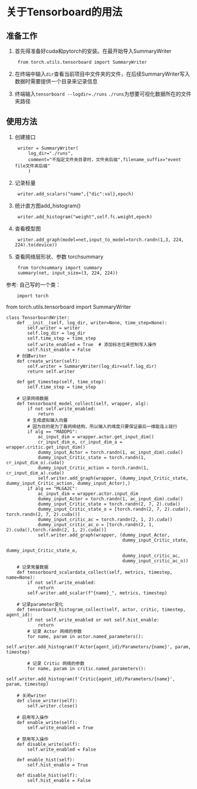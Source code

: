 # 关于Tensorboard的用法

## 准备工作

1. 首先得准备好cuda和pytorch的安装。在最开始导入SummaryWriter

        from torch.utils.tensorboard import SummaryWriter

2. 在终端中输入`dir`查看当前项目中文件夹的文件，在后续SummaryWriter写入数据时需要提供一个目录来记录信息

3. 终端输入`tensorboard --logdir=./runs` `./runs`为想要可视化数据所在的文件夹路径


## 使用方法

1. 创建接口

        writer = SummaryWriter(
            log_dir="./runs", 
            comment="不指定文件夹目录时，文件夹后缀",filename_suffix="event file文件夹后缀"
            )
2. 记录标量

        writer.add_scalars("name",{"dic":val},epoch)

3. 统计直方图add_histogram()

        writer.add_histogram("weight",self.fc.weight,epoch)

4. 查看模型图
        
        writer.add_graph(model=net,input_to_model=torch.randn(1,3, 224, 224).to(device))

5. 查看网络层形状、参数 torchsummary

        from torchsummary import summary
        summary(net, input_size=(3, 224, 224))

参考:
自己写的一个类：
        
        import torch
from torch.utils.tensorboard import SummaryWriter




    class TensorboardWriter:
        def __init__(self, log_dir, writer=None, time_step=None):
            self.writer = writer
            self.log_dir = log_dir
            self.time_step = time_step
            self.write_enabled = True  # 添加标志位来控制写入操作
            self.hist_enable = False
        # 创建writer
        def create_writer(self):
            self.writer = SummaryWriter(log_dir=self.log_dir)
            return self.writer

        def get_timestep(self, time_step):
            self.time_step = time_step

        # 记录网络数据
        def tensorboard_model_collect(self, wrapper, alg):
            if not self.write_enabled:
                return
            # 生成虚拟输入向量
            # 因为目的是为了看网络结构，所以输入的维度只要保证最后一维能连上就行
            if alg == "MADDPG":
                ac_input_dim = wrapper.actor.get_input_dim()
                cr_input_dim_o, cr_input_dim_a = wrapper.critic.get_input_dim()
                dummy_input_Actor = torch.randn(1, ac_input_dim).cuda()
                dummy_input_Critic_state = torch.randn(1, cr_input_dim_o).cuda()
                dummy_input_Critic_action = torch.randn(1, cr_input_dim_a).cuda()
                self.writer.add_graph(wrapper, (dummy_input_Critic_state, dummy_input_Critic_action, dummy_input_Actor),)
            if alg == "MLGA2C":
                ac_input_dim = wrapper.actor.input_dim
                dummy_input_Actor = torch.randn(1, ac_input_dim).cuda()
                dummy_input_Critic_state = torch.randn(2, 7, 2).cuda()
                dummy_input_Critic_state_o = [torch.randn(2, 7, 2).cuda(), torch.randn(2, 7, 2).cuda()]
                dummy_input_critic_ac = torch.randn(2, 1, 2).cuda()
                dummy_input_critic_ac_o = [torch.randn(2, 1, 2).cuda(),torch.randn(2, 1, 2).cuda()]
                self.writer.add_graph(wrapper, (dummy_input_Actor,
                                                dummy_input_Critic_state,
                                                dummy_input_Critic_state_o,
                                                dummy_input_critic_ac,
                                                dummy_input_critic_ac_o))
        # 记录常量数据
        def tensorboard_scalardata_collect(self, metrics, timestep, name=None):
            if not self.write_enabled:
                return
            self.writer.add_scalar(f"{name}_", metrics, timestep)

        # 记录parameter变化
        def tensorboard_histogram_collect(self, actor, critic, timestep, agent_id):
            if not self.write_enabled or not self.hist_enable:
                return
            # 记录 Actor 网络的参数
            for name, param in actor.named_parameters():
                self.writer.add_histogram(f'Actor{agent_id}/Parameters/{name}', param, timestep)

            # 记录 Critic 网络的参数
            for name, param in critic.named_parameters():
                self.writer.add_histogram(f'Critic{agent_id}/Parameters/{name}', param, timestep)

        # 关闭writer
        def close_writer(self):
            self.writer.close()

        # 启用写入操作
        def enable_write(self):
            self.write_enabled = True

        # 禁用写入操作
        def disable_write(self):
            self.write_enabled = False

        def enable_hist(self):
            self.hist_enable = True

        def disable_hist(self):
            self.hist_enable = False
    